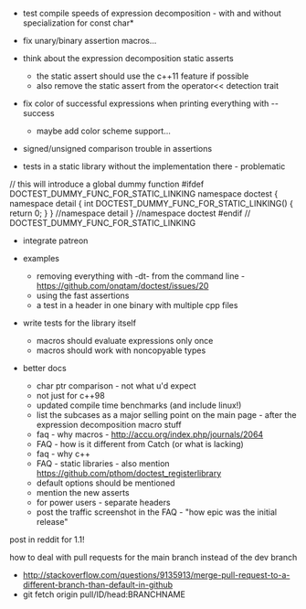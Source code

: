- test compile speeds of expression decomposition - with and without specialization for const char*

- fix unary/binary assertion macros...

- think about the expression decomposition static asserts
    - the static assert should use the c++11 feature if possible
    - also remove the static assert from the operator<< detection trait

- fix color of successful expressions when printing everything with --success
    - maybe add color scheme support...

- signed/unsigned comparison trouble in assertions

- tests in a static library without the implementation there - problematic

// this will introduce a global dummy function
#ifdef DOCTEST_DUMMY_FUNC_FOR_STATIC_LINKING
namespace doctest
{
namespace detail
{
    int DOCTEST_DUMMY_FUNC_FOR_STATIC_LINKING() { return 0; }
} //namespace detail
} //namespace doctest
#endif // DOCTEST_DUMMY_FUNC_FOR_STATIC_LINKING

- integrate patreon

- examples
    - removing everything with -dt- from the command line - https://github.com/onqtam/doctest/issues/20
    - using the fast assertions
    - a test in a header in one binary with multiple cpp files

- write tests for the library itself
    - macros should evaluate expressions only once
    - macros should work with noncopyable types

- better docs
    - char ptr comparison - not what u'd expect
    - not just for c++98
    - updated compile time benchmarks (and include linux!)
    - list the subcases as a major selling point on the main page - after the expression decomposition macro stuff
    - faq - why macros - http://accu.org/index.php/journals/2064
    - FAQ - how is it different from Catch (or what is lacking)
    - faq - why c++
    - FAQ - static libraries - also mention https://github.com/pthom/doctest_registerlibrary
    - default options should be mentioned
    - mention the new asserts
    - for power users - separate headers
    - post the traffic screenshot in the FAQ - "how epic was the initial release"

post in reddit for 1.1!











how to deal with pull requests for the main branch instead of the dev branch
- http://stackoverflow.com/questions/9135913/merge-pull-request-to-a-different-branch-than-default-in-github
- git fetch origin pull/ID/head:BRANCHNAME
